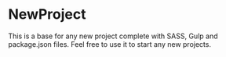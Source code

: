 # NewProject

This is a base for any new project complete with SASS, Gulp and package.json files. Feel free to use it to start any new projects.
